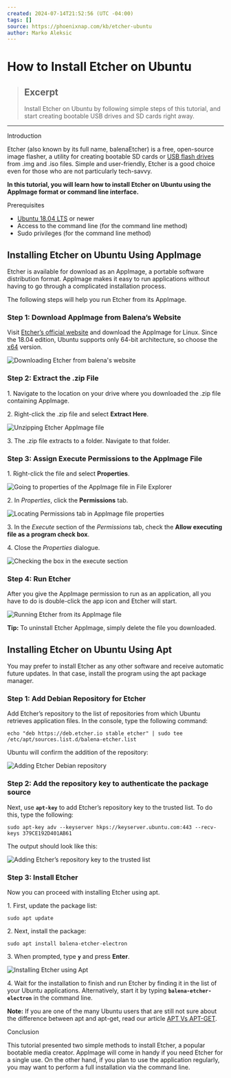 ```yaml
---
created: 2024-07-14T21:52:56 (UTC -04:00)
tags: []
source: https://phoenixnap.com/kb/etcher-ubuntu
author: Marko Aleksic
---
```


# How to Install Etcher on Ubuntu

> ## Excerpt
> Install Etcher on Ubuntu by following simple steps of this tutorial, and start creating bootable USB drives and SD cards right away.

---
Introduction

Etcher (also known by its full name, balenaEtcher) is a free, open-source image flasher, a utility for creating bootable SD cards or [USB flash drives](https://phoenixnap.com/glossary/what-is-a-usb) from .img and .iso files. Simple and user-friendly, Etcher is a good choice even for those who are not particularly tech-savvy.

**In this tutorial, you will learn how to install Etcher on Ubuntu using the AppImage format or command line interface.**



Prerequisites

-   [Ubuntu 18.04 LTS](https://phoenixnap.com/kb/how-to-install-ubuntu-18-04) or newer
-   Access to the command line (for the command line method)
-   Sudo privileges (for the command line method)

## Installing Etcher on Ubuntu Using AppImage

Etcher is available for download as an AppImage, a portable software distribution format. AppImage makes it easy to run applications without having to go through a complicated installation process.

The following steps will help you run Etcher from its AppImage.

### Step 1: Download AppImage from Balena’s Website

Visit [Etcher’s official website](https://www.balena.io/etcher/) and download the AppImage for Linux. Since the 18.04 edition, Ubuntu supports only 64-bit architecture, so choose the [x64](https://phoenixnap.com/glossary/what-is-x64) version.

![Downloading Etcher from balena's website](https://phoenixnap.com/kb/wp-content/uploads/2021/04/website-balena-etcher-download-page-1.png)

### Step 2: Extract the .zip File

1\. Navigate to the location on your drive where you downloaded the .zip file containing AppImage.

2\. Right-click the .zip file and select **Extract Here**.

![Unzipping Etcher AppImage file](https://phoenixnap.com/kb/wp-content/uploads/2021/04/file-manager-unzip-file-1.png)

3\. The .zip file extracts to a folder. Navigate to that folder.

### Step 3: Assign Execute Permissions to the AppImage File

1\. Right-click the file and select **Properties**.

![Going to properties of the AppImage file in File Explorer](https://phoenixnap.com/kb/wp-content/uploads/2021/04/file-manager-right-click-menu-properties-1.png)

2\. In _Properties_, click the **Permissions** tab.

![Locating Permissions tab in AppImage file properties](https://phoenixnap.com/kb/wp-content/uploads/2021/04/file-manager-properties-1.png)

3\. In the _Execute_ section of the _Permissions_ tab, check the **Allow executing file as a program check box**.

4\. Close the _Properties_ dialogue.

![Checking the box in the execute section](https://phoenixnap.com/kb/wp-content/uploads/2021/04/file-manager-properties-permissions.png)

### Step 4: Run Etcher

After you give the AppImage permission to run as an application, all you have to do is double-click the app icon and Etcher will start.

![Running Etcher from its AppImage file](https://phoenixnap.com/kb/wp-content/uploads/2021/04/etcher-interface.png)

**Tip:** To uninstall Etcher AppImage, simply delete the file you downloaded.

## Installing Etcher on Ubuntu Using Apt

You may prefer to install Etcher as any other software and receive automatic future updates. In that case, install the program using the apt package manager.

### Step 1: Add Debian Repository for Etcher

Add Etcher’s repository to the list of repositories from which Ubuntu retrieves application files. In the console, type the following command:

```
echo "deb https://deb.etcher.io stable etcher" | sudo tee /etc/apt/sources.list.d/balena-etcher.list
```

Ubuntu will confirm the addition of the repository:

![Adding Etcher Debian repository](https://phoenixnap.com/kb/wp-content/uploads/2021/04/output-from-echo-deb-https-deb-etcher-io-stable-etcher.png)

### Step 2: Add the repository key to authenticate the package source

Next, use **`apt-key`** to add Etcher’s repository key to the trusted list. To do this, type the following:

```
sudo apt-key adv --keyserver hkps://keyserver.ubuntu.com:443 --recv-keys 379CE192D401AB61
```

The output should look like this:

![Adding Etcher’s repository key to the trusted list](https://phoenixnap.com/kb/wp-content/uploads/2021/04/output-from-sudo-apt-key-adv-keyserver.png)

### Step 3: Install Etcher

Now you can proceed with installing Etcher using apt.

1\. First, update the package list:

```
sudo apt update
```

2\. Next, install the package:

```
sudo apt install balena-etcher-electron
```

3\. When prompted, type **`y`** and press **Enter**.

![Installing Etcher using Apt](https://phoenixnap.com/kb/wp-content/uploads/2021/04/output-from-sudo-apt-install-balena-etcher-electron.png)

4\. Wait for the installation to finish and run Etcher by finding it in the list of your Ubuntu applications. Alternatively, start it by typing **`balena-etcher-electron`** in the command line.

**Note:** If you are one of the many Ubuntu users that are still not sure about the difference between apt and apt-get, read our article [APT Vs APT-GET](https://phoenixnap.com/kb/apt-vs-apt-get).

Conclusion

This tutorial presented two simple methods to install Etcher, a popular bootable media creator. AppImage will come in handy if you need Etcher for a single use. On the other hand, if you plan to use the application regularly, you may want to perform a full installation via the command line.

